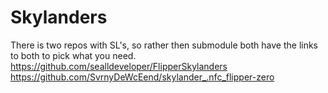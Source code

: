# Skylanders  
There is two repos with SL's, so rather then submodule both have the links to both to pick what you need.  
https://github.com/sealldeveloper/FlipperSkylanders  
https://github.com/SvrnyDeWcEend/skylander_.nfc_flipper-zero
